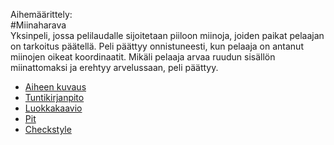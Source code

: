 Aihemäärittely:    
#Miinaharava    
Yksinpeli, jossa pelilaudalle sijoitetaan piiloon miinoja, joiden paikat pelaajan on tarkoitus päätellä. Peli päättyy onnistuneesti, kun pelaaja on antanut miinojen oikeat koordinaatit. Mikäli pelaaja arvaa ruudun sisällön miinattomaksi ja erehtyy arvelussaan, peli päättyy. 
- [Aiheen kuvaus](Dokumentaatio/AiheenKuvausJaMääritelmä.md)
- [Tuntikirjanpito](Dokumentaatio/Tuntikirjanpito.md)
- [Luokkakaavio](Dokumentaatio/Luokkakaavio4.png "Luokkakaavio")
- [Pit](https://htmlpreview.github.io/?https://github.com/alaakkon/Miinaharava/blob/master/Miinaharava/target/pit-reports/201608312047/index.html)
- [Checkstyle](https://htmlpreview.github.io/?https://github.com/alaakkon/Miinaharava/blob/master/Miinaharava/target/site/checkstyle.html)
